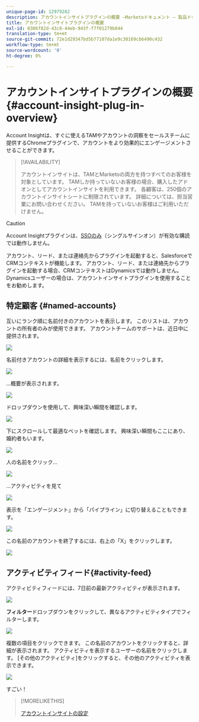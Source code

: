 ```yaml
---
unique-page-id: 12979282
description: アカウントインサイトプラグインの概要 —Marketoドキュメント — 製品ドキュメント
title: アカウントインサイトプラグインの概要
exl-id: 0306f82d-43c8-44eb-943f-f7f01279b844
translation-type: tm+mt
source-git-commit: 72e1d29347bd5b77107da1e9c30169cb6490c432
workflow-type: tm+mt
source-wordcount: '0'
ht-degree: 0%

---
```


# アカウントインサイトプラグインの概要{#account-insight-plug-in-overview}

Account Insightは、すぐに使えるTAMやアカウントの洞察をセールスチームに提供するChromeプラグインで、アカウントをより効果的にエンゲージメントさせることができます。

>[!AVAILABILITY]
>
>アカウントインサイトは、TAMとMarketoの両方を持つすべてのお客様を対象としています。 TAMしか持っていないお客様の場合、購入したアドオンとしてアカウントインサイトを利用できます。 各顧客は、250個のアカウントインサイトシートに制限されています。 詳細については、担当営業にお問い合わせください。 TAMを持っていないお客様はご利用いただけません。

>[!CAUTION]
>
>Account Insightプラグインは、[SSOのみ](/help/marketo/product-docs/administration/additional-integrations/restrict-user-login-to-sso-only.md)（シングルサインオン）が有効な購読では動作しません。
>
>アカウント、リード、または連絡先からプラグインを起動すると、SalesforceでCRMコンテキストが機能します。 アカウント、リード、または連絡先からプラグインを起動する場合、CRMコンテキストはDynamicsでは動作しません。 Dynamicsユーザーの場合は、アカウントインサイトプラグインを使用することをお勧めします。

## 特定顧客 {#named-accounts}

互いにランク順に名前付きのアカウントを表示します。 このリストは、アカウントの所有者のみが使用できます。 アカウントチームのサポートは、近日中に提供されます。

![](assets/na1.png)

名前付きアカウントの詳細を表示するには、名前をクリックします。

![](assets/na3.png)

...概要が表示されます。

![](assets/na4.png)

ドロップダウンを使用して、興味深い瞬間を確認します。

![](assets/na5.png)

下にスクロールして最適なベットを確認します。 興味深い瞬間もここにあり、婚約者もいます。

![](assets/na6.png)

人の名前をクリック…

![](assets/na7.png)

...アクティビティを見て

![](assets/na8.png)

表示を「エンゲージメント」から「パイプライン」に切り替えることもできます。

![](assets/na9.png)

この名前のアカウントを終了するには、右上の「X」をクリックします。

![](assets/na10.png)

## アクティビティフィード{#activity-feed}

アクティビティフィードには、7日前の最新アクティビティが表示されます。

![](assets/af1.png)

**フィルター**&#x200B;ドロップダウンをクリックして、異なるアクティビティタイプでフィルターします。

![](assets/af2.png)

複数の項目をクリックできます。 この名前のアカウントをクリックすると、詳細が表示されます。 アクティビティを表示するユーザーの名前をクリックします。 [その他のアクティビティ]をクリックすると、その他のアクティビティを表示できます。

![](assets/af3.png)

すごい！

>[!MORELIKETHIS]
>
>[アカウントインサイトの設定](/help/marketo/product-docs/target-account-management/setup-tam/set-up-account-insight.md)
